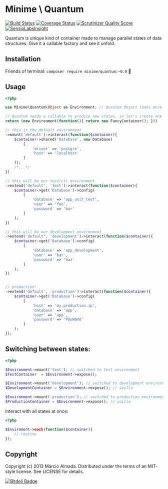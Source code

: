 Minime \ Quantum
================

[![Build Status](https://travis-ci.org/marcioAlmada/annotations.png?branch=master)](https://travis-ci.org/marcioAlmada/quantum)
[![Coverage Status](https://coveralls.io/repos/marcioAlmada/quantum/badge.png)](https://coveralls.io/r/marcioAlmada/quantum)
[![Scrutinizer Quality Score](https://scrutinizer-ci.com/g/marcioAlmada/quantum/badges/quality-score.png?s=536d1003a7020d4c172976bff5233171c40f279f)](https://scrutinizer-ci.com/g/marcioAlmada/quantum/)
[![SensioLabsInsight](https://insight.sensiolabs.com/projects/1723710f-a54a-4f9e-94a8-d7f6ddb5faf1/mini.png)](https://insight.sensiolabs.com/projects/1723710f-a54a-4f9e-94a8-d7f6ddb5faf1)

Quantum is unique kind of container made to manage parallel states of data structures. Give it a callable factory and see it unfold.

## Installation

Friends of terminal: `composer require minime/quantum:~0.0` :8ball:

## Usage

```php
<?php

use Minime\Quantum\Object as Environment; // Quantum Object looks more expressive when aliased

// Quantum needs a callable to produce new states, so let's create one
return (new Environment(function(){ return new FancyContainer(); }))

// this is the default environment
->mount('default')->interact(function($container){
    $container->shared('Database', new Database(
        [
            'driver' => 'postgre',
            'host' => 'localhost'
        ]
    ));
    /*...*/
})

// this will be our test/cli environment
->extend('default', 'test')->interact(function($container){
    $container->get('Database')->config(
        [
            'database' => 'app_unit_test',
            'user' => 'foo',
            'password' => 'bar'
        ]
    );
})

// this will be our development environment
->extend('default', 'development')->interact(function($container){
    $container->get('Database')->config(
        [
            'database' => 'app_development',
            'user' => 'bar',
            'password' => 'baz'
        ]
    );
})


// production!
->extend('default', 'production')->interact(function($container){
    $container->get('Database')->config(
        [
            'host' => 'my.production.ip',
            'database' => 'app',
            'user' => 'app',
            'password' => 'P@sW04d'
        ]
    );
});

```

## Switching between states:

```php
<?php

$Environment->mount('test'); // switched to test environment
$TestContainer  = $Environment->expose();

$Environment->mount('development'); // switched to development environment
$DevelopmentContainer = $Environment->expose(); // voilla 

$Environment->mount('production'); // switched to production environment
$ProductionContainer = $Environment->expose(); // voilla

```

Interact with all states at once:

```php
<?php

$Enviroment->each(function($container){
    // routine
});

```

## Copyright

Copyright (c) 2013 Márcio Almada. Distributed under the terms of an MIT-style license. See LICENSE for details.

[![Bitdeli Badge](https://d2weczhvl823v0.cloudfront.net/marcioAlmada/quantum/trend.png)](https://bitdeli.com/free "Bitdeli Badge")